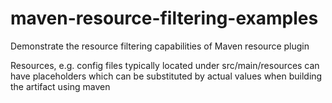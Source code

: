 # maven-resource-filtering-examples

Demonstrate the resource filtering capabilities of Maven resource plugin

Resources, e.g. config files typically located under src/main/resources can have placeholders which can be substituted
by actual values when building the artifact using maven
